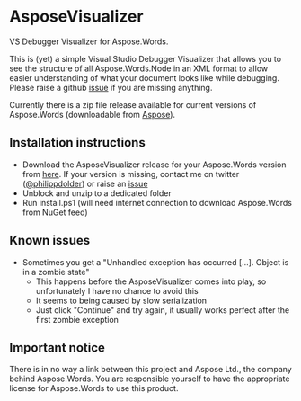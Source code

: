 AsposeVisualizer
================

VS Debugger Visualizer for Aspose.Words.

This is (yet) a simple Visual Studio Debugger Visualizer that allows you to see the structure of all Aspose.Words.Node in an XML format to allow easier understanding of what your document looks like while debugging. Please raise a github [issue](https://github.com/philippdolder/AsposeVisualizer/issues) if you are missing anything.

Currently there is a zip file release available for current versions of Aspose.Words (downloadable from [Aspose](http://www.aspose.com/community/files/51/.net-components/aspose.words-for-.net/default.aspx)).


Installation instructions
-------------------------
* Download the AsposeVisualizer release for your Aspose.Words version from [here](https://github.com/philippdolder/AsposeVisualizer/releases). If your version is missing, contact me on twitter ([@philippdolder](https://twitter.com/philippdolder)) or raise an [issue](https://github.com/philippdolder/AsposeVisualizer/issues)
* Unblock and unzip to a dedicated folder
* Run install.ps1 (will need internet connection to download Aspose.Words from NuGet feed)


Known issues
------------
* Sometimes you get a "Unhandled exception has occurred [...]. Object is in a zombie state"
  * This happens before the AsposeVisualizer comes into play, so unfortunately I have no chance to avoid this
  * It seems to being caused by slow serialization
  * Just click "Continue" and try again, it usually works perfect after the first zombie exception


Important notice
----------------
There is in no way a link between this project and Aspose Ltd., the company behind Aspose.Words. You are responsible yourself to have the appropriate license for Aspose.Words to use this product.
